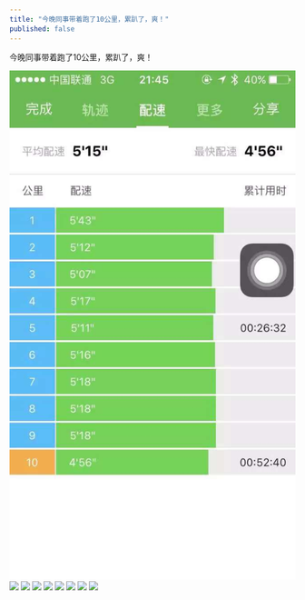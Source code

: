 ```yaml
---
title: "今晚同事带着跑了10公里，累趴了，爽！"
published: false
---
```

今晚同事带着跑了10公里，累趴了，爽！

![](./1.jpg)
![](./2.jpg)
![](./3.jpg)
![](./4.jpg)
![](./5.jpg)
![](./6.jpg)
![](./7.jpg)
![](./8.jpg)
![](./9.jpg)
